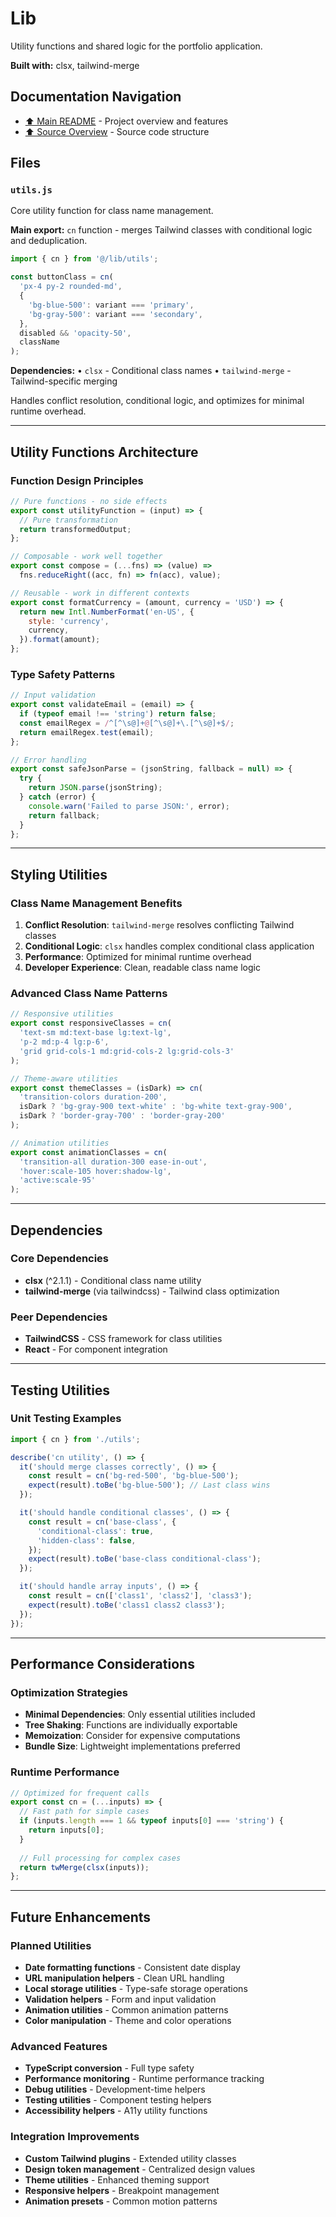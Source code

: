 # Lib

Utility functions and shared logic for the portfolio application.

**Built with:** clsx, tailwind-merge

## Documentation Navigation
- [⬆️ Main README](../../README.md) - Project overview and features
- [⬆️ Source Overview](../README.md) - Source code structure

## Files

### `utils.js`
Core utility function for class name management.

**Main export:** `cn` function - merges Tailwind classes with conditional logic and deduplication.

```javascript
import { cn } from '@/lib/utils';

const buttonClass = cn(
  'px-4 py-2 rounded-md',
  {
    'bg-blue-500': variant === 'primary',
    'bg-gray-500': variant === 'secondary',
  },
  disabled && 'opacity-50',
  className
);
```

**Dependencies:**
• `clsx` - Conditional class names
• `tailwind-merge` - Tailwind-specific merging

Handles conflict resolution, conditional logic, and optimizes for minimal runtime overhead.

---

## Utility Functions Architecture

### Function Design Principles
```javascript
// Pure functions - no side effects
export const utilityFunction = (input) => {
  // Pure transformation
  return transformedOutput;
};

// Composable - work well together
export const compose = (...fns) => (value) => 
  fns.reduceRight((acc, fn) => fn(acc), value);

// Reusable - work in different contexts
export const formatCurrency = (amount, currency = 'USD') => {
  return new Intl.NumberFormat('en-US', {
    style: 'currency',
    currency,
  }).format(amount);
};
```

### Type Safety Patterns
```javascript
// Input validation
export const validateEmail = (email) => {
  if (typeof email !== 'string') return false;
  const emailRegex = /^[^\s@]+@[^\s@]+\.[^\s@]+$/;
  return emailRegex.test(email);
};

// Error handling
export const safeJsonParse = (jsonString, fallback = null) => {
  try {
    return JSON.parse(jsonString);
  } catch (error) {
    console.warn('Failed to parse JSON:', error);
    return fallback;
  }
};
```

---

## Styling Utilities

### Class Name Management Benefits
1. **Conflict Resolution**: `tailwind-merge` resolves conflicting Tailwind classes
2. **Conditional Logic**: `clsx` handles complex conditional class application
3. **Performance**: Optimized for minimal runtime overhead
4. **Developer Experience**: Clean, readable class name logic

### Advanced Class Name Patterns
```javascript
// Responsive utilities
export const responsiveClasses = cn(
  'text-sm md:text-base lg:text-lg',
  'p-2 md:p-4 lg:p-6',
  'grid grid-cols-1 md:grid-cols-2 lg:grid-cols-3'
);

// Theme-aware utilities
export const themeClasses = (isDark) => cn(
  'transition-colors duration-200',
  isDark ? 'bg-gray-900 text-white' : 'bg-white text-gray-900',
  isDark ? 'border-gray-700' : 'border-gray-200'
);

// Animation utilities
export const animationClasses = cn(
  'transition-all duration-300 ease-in-out',
  'hover:scale-105 hover:shadow-lg',
  'active:scale-95'
);
```

---

## Dependencies

### Core Dependencies
- **clsx** (^2.1.1) - Conditional class name utility
- **tailwind-merge** (via tailwindcss) - Tailwind class optimization

### Peer Dependencies
- **TailwindCSS** - CSS framework for class utilities
- **React** - For component integration

---

## Testing Utilities

### Unit Testing Examples
```javascript
import { cn } from './utils';

describe('cn utility', () => {
  it('should merge classes correctly', () => {
    const result = cn('bg-red-500', 'bg-blue-500');
    expect(result).toBe('bg-blue-500'); // Last class wins
  });

  it('should handle conditional classes', () => {
    const result = cn('base-class', {
      'conditional-class': true,
      'hidden-class': false,
    });
    expect(result).toBe('base-class conditional-class');
  });

  it('should handle array inputs', () => {
    const result = cn(['class1', 'class2'], 'class3');
    expect(result).toBe('class1 class2 class3');
  });
});
```

---

## Performance Considerations

### Optimization Strategies
- **Minimal Dependencies**: Only essential utilities included
- **Tree Shaking**: Functions are individually exportable
- **Memoization**: Consider for expensive computations
- **Bundle Size**: Lightweight implementations preferred

### Runtime Performance
```javascript
// Optimized for frequent calls
export const cn = (...inputs) => {
  // Fast path for simple cases
  if (inputs.length === 1 && typeof inputs[0] === 'string') {
    return inputs[0];
  }
  
  // Full processing for complex cases
  return twMerge(clsx(inputs));
};
```

---

## Future Enhancements

### Planned Utilities
- **Date formatting functions** - Consistent date display
- **URL manipulation helpers** - Clean URL handling
- **Local storage utilities** - Type-safe storage operations
- **Validation helpers** - Form and input validation
- **Animation utilities** - Common animation patterns
- **Color manipulation** - Theme and color operations

### Advanced Features
- **TypeScript conversion** - Full type safety
- **Performance monitoring** - Runtime performance tracking
- **Debug utilities** - Development-time helpers
- **Testing utilities** - Component testing helpers
- **Accessibility helpers** - A11y utility functions

### Integration Improvements
- **Custom Tailwind plugins** - Extended utility classes
- **Design token management** - Centralized design values
- **Theme utilities** - Enhanced theming support
- **Responsive helpers** - Breakpoint management
- **Animation presets** - Common motion patterns
